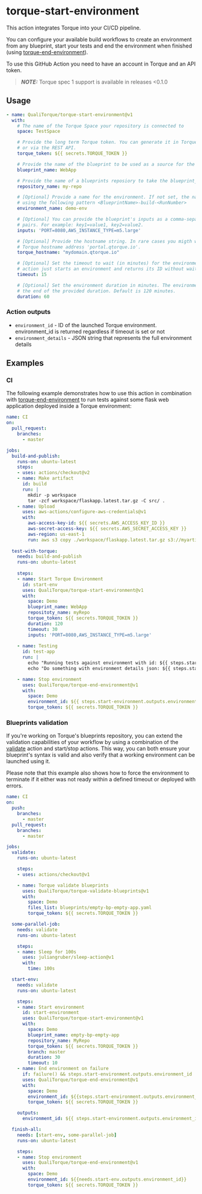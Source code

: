 # torque-start-environment

This action integrates Torque into your CI/CD pipeline.

You can configure your available build workflows to create an environment from any blueprint, start your tests and end the environment when finished (using [torque-end-environment](https://github.com/QualiTorque/torque-end-environment)).

To use this GitHub Action you need to have an account in Torque and an API token.

> **_NOTE:_** Torque spec 1 support is available in releases <0.1.0 

## Usage

```yaml
- name: QualiTorque/torque-start-environment@v1
  with:
    # The name of the Torque Space your repository is connected to
    space: TestSpace

    # Provide the long term Torque token. You can generate it in Torque > Settings > Integrations
    # or via the REST API.
    torque_token: ${{ secrets.TORQUE_TOKEN }}

    # Provide the name of the blueprint to be used as a source for the environment.
    blueprint_name: WebApp

    # Provide the name of a blueprints reposiory to take the blueprint_name from
    repository_name: my-repo

    # [Optional] Provide a name for the environment. If not set, the name will be generated automatically
    # using the following pattern <BlueprintName>-build-<RunNumber>
    environment_name: demo-env

    # [Optional] You can provide the blueprint's inputs as a comma-separated list of key=value
    # pairs. For example: key1=value1, key2=value2.
    inputs: 'PORT=8080,AWS_INSTANCE_TYPE=m5.large'

    # [Optional] Provide the hostname string. In rare cases you migth want to override the main
    # Torque hostname address 'portal.qtorque.io'. 
    torque_hostname: "mydomain.qtorque.io"

    # [Optional] Set the timeout to wait (in minutes) for the environment to become active. If not set, an
    # action just starts an environment and returns its ID without waiting for 'Active' status.
    timeout: 15

    # [Optional] Set the environment duration in minutes. The environment will automatically de-provision at 
    # the end of the provided duration. Default is 120 minutes.
    duration: 60
```
### Action outputs

- `environment_id` - ID of the launched Torque environment. environment_id is returned regardless if timeout is set or not
- `environment_details` - JSON string that represents the full environment details

## Examples

### CI

The following example demonstrates how to use this action in combination with [torque-end-environment](https://github.com/QualiTorque/torque-end-environment) to run tests against some flask web application deployed inside a Torque environment:

```yaml
name: CI
on:
  pull_request:
    branches:
      - master

jobs:
  build-and-publish:
    runs-on: ubuntu-latest
    steps:
    - uses: actions/checkout@v2
    - name: Make artifact
      id: build
      run: |
        mkdir -p workspace
        tar -zcf workspace/flaskapp.latest.tar.gz -C src/ .
    - name: Upload
      uses: aws-actions/configure-aws-credentials@v1
      with:
        aws-access-key-id: ${{ secrets.AWS_ACCESS_KEY_ID }}
        aws-secret-access-key: ${{ secrets.AWS_SECRET_ACCESS_KEY }}
        aws-region: us-east-1
        run: aws s3 copy ./workspace/flaskapp.latest.tar.gz s3://myartifacts/latest
        
  test-with-torque:
    needs: build-and-publish
    runs-on: ubuntu-latest
    
    steps:
    - name: Start Torque Environment
      id: start-env
      uses: QualiTorque/torque-start-environment@v1
      with:
        space: Demo
        blueprint_name: WebApp
        repositoty_name: myRepo
        torque_token: ${{ secrets.TORQUE_TOKEN }}
        duration: 120
        timeout: 30
        inputs: 'PORT=8080,AWS_INSTANCE_TYPE=m5.large'
    
    - name: Testing
      id: test-app
      run: |
        echo "Running tests against environment with id: ${{ steps.start-env.outputs.environment_id }}"
        echo "Do something with environment details json: ${{ steps.start-env.outputs.environment_details }}"

    - name: Stop environment
      uses: QualiTorque/torque-end-environment@v1
      with:
        space: Demo
        environment_id: ${{ steps.start-environment.outputs.environment_id }}
        torque_token: ${{ secrets.TORQUE_TOKEN }} 
```
### Blueprints validation

If you're working on Torque's blueprints repository, you can extend the validation capabilities of your workflow by using a combination of the [validate](https://github.com/QualiTorque/torque-validate-bp-action) action and start/stop actions. This way, you can both ensure your blueprint's syntax is valid and also verify that a working environment can be launched using it.

Please note that this example also shows how to force the environment to terminate if it either was not ready within a defined timeout or deployed with errors.

```yaml
name: CI
on:
  push:
    branches:
      - master
  pull_request:
    branches:
      - master

jobs:
  validate:
    runs-on: ubuntu-latest

    steps:
    - uses: actions/checkout@v1

    - name: Torque validate blueprints
      uses: QualiTorque/torque-validate-blueprints@v1
      with:
        space: Demo
        files_list: blueprints/empty-bp-empty-app.yaml
        torque_token: ${{ secrets.TORQUE_TOKEN }}

  some-parallel-job:
    needs: validate
    runs-on: ubuntu-latest

    steps:
    - name: Sleep for 100s
      uses: juliangruber/sleep-action@v1
      with:
        time: 100s

  start-env:
    needs: validate
    runs-on: ubuntu-latest

    steps:
    - name: Start environment
      id: start-environment
      uses: QualiTorque/torque-start-environment@v1
      with:
        space: Demo
        blueprint_name: empty-bp-empty-app
        repository_name: MyRepo
        torque_token: ${{ secrets.TORQUE_TOKEN }}
        branch: master
        duration: 30
        timeout: 10
    - name: End environment on failure
      if: failure() && steps.start-environment.outputs.environment_id != ''
      uses: QualiTorque/torque-end-environment@v1
      with:
        space: Demo
        environment_id: ${{steps.start-environment.outputs.environment_id}}
        torque_token: ${{ secrets.TORQUE_TOKEN }}

    outputs:
      environment_id: ${{ steps.start-environment.outputs.environment_id }}

  finish-all:
    needs: [start-env, some-parallel-job]
    runs-on: ubuntu-latest

    steps:
    - name: Stop environment
      uses: QualiTorque/torque-end-environment@v1
      with:
        space: Demo
        environment_id: ${{needs.start-env.outputs.environment_id}}
        torque_token: ${{ secrets.TORQUE_TOKEN }}
```
